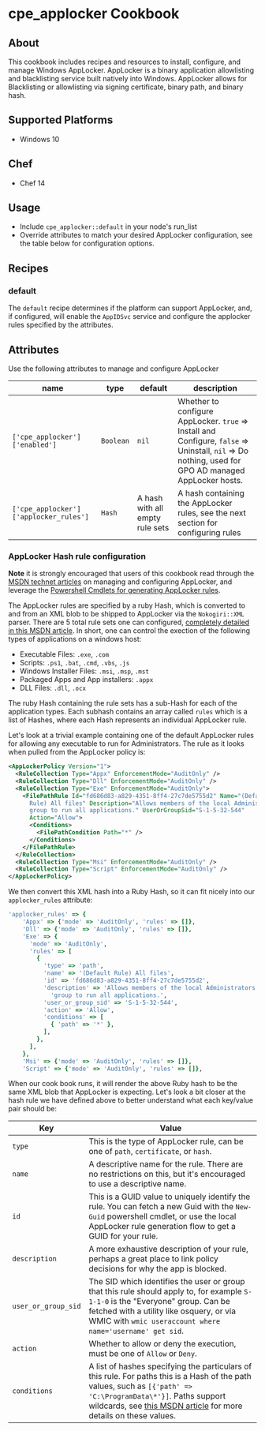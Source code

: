 cpe_applocker Cookbook
====================
About
--------------------
This cookbook includes recipes and resources to install, configure, and manage
Windows AppLocker. AppLocker is a binary application allowlisting and
blacklisting service built natively into Windows. AppLocker allows for
Blacklisting or allowlisting via signing certificate, binary path, and binary
hash.

Supported Platforms
--------------------

* Windows 10

Chef
--------------------

* Chef 14

Usage
--------------------
* Include `cpe_applocker::default` in your node's run_list
* Override attributes to match your desired AppLocker configuration, see the
  table below for configuration options.

Recipes
--------------------

### default
The `default` recipe determines if the platform can support AppLocker, and, if
configured, will enable the `AppIDSvc` service and configure the applocker
rules specified by the attributes.

Attributes
--------------------

Use the following attributes to manage and configure AppLocker

| name   | type | default |                   description                     |
|--------|------|---------|---------------------------------------------------|
| `['cpe_applocker']['enabled']` | `Boolean` | `nil` | Whether to configure AppLocker. `true` => Install and Configure, `false` => Uninstall, `nil` => Do nothing, used for GPO AD managed AppLocker hosts. |
| `['cpe_applocker']['applocker_rules']` | `Hash` | A hash with all empty rule sets | A hash containing the AppLocker rules, see the next section for configuring rules |

### AppLocker Hash rule configuration

**Note** it is strongly encouraged that users of this cookbook read through the
[MSDN technet articles](https://docs.microsoft.com/en-us/windows/security/threat-protection/windows-defender-application-control/applocker/administer-applocker)
on managing and configuring AppLocker, and leverage the
[Powershell Cmdlets for generating AppLocker rules](https://docs.microsoft.com/en-us/windows/security/threat-protection/windows-defender-application-control/applocker/use-the-applocker-windows-powershell-cmdlets).

The AppLocker rules are specified by a ruby Hash, which is converted to and
from an XML blob to be shipped to AppLocker via the `Nokogiri::XML` parser.
There are 5 total rule sets one can configured,
[completely detailed in this MSDN article](https://docs.microsoft.com/en-us/windows/security/threat-protection/windows-defender-application-control/applocker/working-with-applocker-rules#rule-collections).
In short, one can control the exection of the following types of applications
on a windows host:

* Executable Files: `.exe`, `.com`
* Scripts: `.ps1`, `.bat`, `.cmd`, `.vbs`, `.js`
* Windows Installer Files: `.msi`, `.msp`, `.mst`
* Packaged Apps and App installers: `.appx`
* DLL Files: `.dll`, `.ocx`

The ruby Hash containing the rule sets has a sub-Hash for each of the
application types. Each subhash contains an array called `rules` which is a
list of Hashes, where each Hash represents an individual AppLocker rule.

Let's look at a trivial example containing one of the default AppLocker rules
for allowing any executable to run for Administrators. The rule as it looks
when pulled from the AppLocker policy is:

```xml
<AppLockerPolicy Version="1">
  <RuleCollection Type="Appx" EnforcementMode="AuditOnly" />
  <RuleCollection Type="Dll" EnforcementMode="AuditOnly" />
  <RuleCollection Type="Exe" EnforcementMode="AuditOnly">
    <FilePathRule Id="fd686d83-a829-4351-8ff4-27c7de5755d2" Name="(Default
      Rule) All files" Description="Allows members of the local Administrators
      group to run all applications." UserOrGroupSid="S-1-5-32-544"
      Action="Allow">
      <Conditions>
        <FilePathCondition Path="*" />
      </Conditions>
    </FilePathRule>
  </RuleCollection>
  <RuleCollection Type="Msi" EnforcementMode="AuditOnly" />
  <RuleCollection Type="Script" EnforcementMode="AuditOnly" />
</AppLockerPolicy>
```

We then convert this XML hash into a Ruby Hash, so it can fit nicely into our
`applocker_rules` attribute:

```ruby
'applocker_rules' => {
    'Appx' => {'mode' => 'AuditOnly', 'rules' => []},
    'Dll' => {'mode' => 'AuditOnly', 'rules' => []},
    'Exe' => {
      'mode' => 'AuditOnly',
      'rules' => [
        {
          'type' => 'path',
          'name' => '(Default Rule) All files',
          'id' => 'fd686d83-a829-4351-8ff4-27c7de5755d2',
          'description' => 'Allows members of the local Administrators ' +
            'group to run all applications.',
          'user_or_group_sid' => 'S-1-5-32-544',
          'action' => 'Allow',
          'conditions' => [
            { 'path' => '*' },
          ],
        },
      ],
    },
    'Msi' => {'mode' => 'AuditOnly', 'rules' => []},
    'Script' => {'mode' => 'AuditOnly', 'rules' => []},
```

When our cook book runs, it will render the above Ruby hash to be the same XML
blob that AppLocker is expecting. Let's look a bit closer at the hash rule we
have defined above to better understand what each key/value pair should be:

| Key | Value |
|-----|-------|
|`type` | This is the type of AppLocker rule, can be one of `path`, `certificate`, or `hash`. |
|`name` | A descriptive name for the rule. There are no restrictions on this, but it's encouraged to use a descriptive name. |
| `id`  | This is a GUID value to uniquely identify the rule. You can fetch a new Guid with the `New-Guid` powershell cmdlet, or use the local AppLocker rule generation flow to get a GUID for your rule. |
| `description` | A more exhaustive description of your rule, perhaps a great place to link policy decisions for why the app is blocked. |
| `user_or_group_sid` | The SID which identifies the user or group that this rule should apply to, for example `S-1-1-0` is the "Everyone" group. Can be fetched with a utility like osquery, or via WMIC with `wmic useraccount where name='username' get sid`. |
| `action` | Whether to allow or deny the execution, must be one of `Allow` or `Deny`. |
| `conditions` | A list of hashes specifying the particulars of this rule. For paths this is a Hash of the path values, such as `[{'path' => 'C:\ProgramData\*'}]`. Paths support wildcards, see [this MSDN article](https://docs.microsoft.com/en-us/windows/security/threat-protection/windows-defender-application-control/applocker/working-with-applocker-rules) for more details on these values. |
